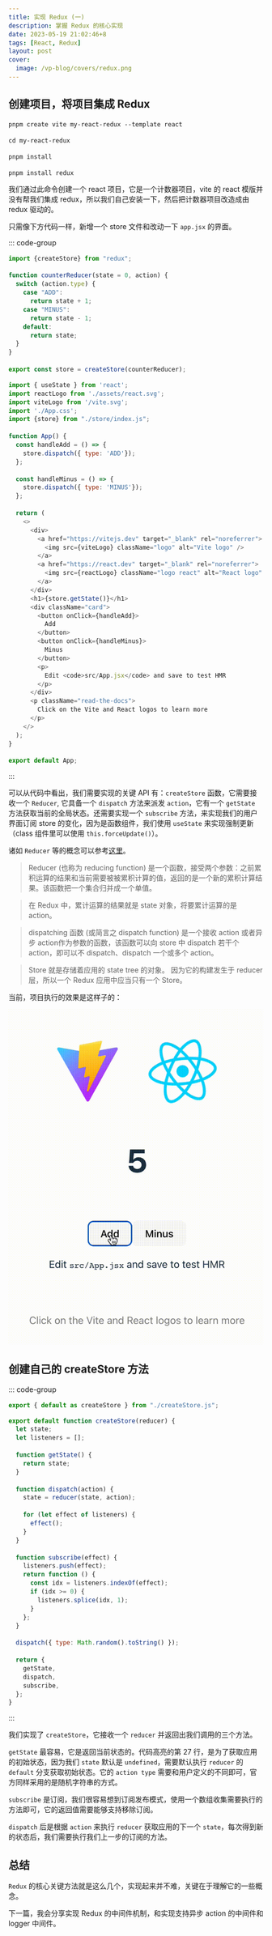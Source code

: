 ```yaml
---
title: 实现 Redux (一)
description: 掌握 Redux 的核心实现
date: 2023-05-19 21:02:46+8
tags: [React, Redux]
layout: post
cover:
  image: /vp-blog/covers/redux.png
---
```


## 创建项目，将项目集成 Redux

```shell
pnpm create vite my-react-redux --template react

cd my-react-redux

pnpm install

pnpm install redux
```

我们通过此命令创建一个 react 项目，它是一个计数器项目，vite 的 react 模版并没有帮我们集成 redux，所以我们自己安装一下，然后把计数器项目改造成由 redux 驱动的。

只需像下方代码一样，新增一个 store 文件和改动一下 `app.jsx` 的界面。

::: code-group

```javascript [src/store/index.js]
import {createStore} from "redux";

function counterReducer(state = 0, action) {
  switch (action.type) {
    case "ADD":
      return state + 1;
    case "MINUS":
      return state - 1;
    default:
      return state;
  }
}

export const store = createStore(counterReducer);
```

```javascript [src/App.jsx]
import { useState } from 'react';
import reactLogo from './assets/react.svg';
import viteLogo from '/vite.svg';
import './App.css';
import {store} from "./store/index.js";

function App() {
  const handleAdd = () => {
    store.dispatch({ type: 'ADD'});
  };

  const handleMinus = () => {
    store.dispatch({ type: 'MINUS'});
  };

  return (
    <>
      <div>
        <a href="https://vitejs.dev" target="_blank" rel="noreferrer">
          <img src={viteLogo} className="logo" alt="Vite logo" />
        </a>
        <a href="https://react.dev" target="_blank" rel="noreferrer">
          <img src={reactLogo} className="logo react" alt="React logo" />
        </a>
      </div>
      <h1>{store.getState()}</h1>
      <div className="card">
        <button onClick={handleAdd}>
          Add
        </button>
        <button onClick={handleMinus}>
          Minus
        </button>
        <p>
          Edit <code>src/App.jsx</code> and save to test HMR
        </p>
      </div>
      <p className="read-the-docs">
        Click on the Vite and React logos to learn more
      </p>
    </>
  );
}

export default App;
```

:::

可以从代码中看出，我们需要实现的关键 API 有：`createStore` 函数，它需要接收一个 `Reducer`, 它具备一个 `dispatch` 方法来派发 `action`，它有一个 `getState` 方法获取当前的全局状态。还需要实现一个 `subscribe` 方法，来实现我们的用户界面订阅 store 的变化，因为是函数组件，我们使用 `useState` 来实现强制更新（class 组件里可以使用 `this.forceUpdate()`）。 

诸如 `Reducer` 等的概念可以参考[这里](https://cn.redux.js.org/introduction/core-concepts)。

> Reducer (也称为 reducing function) 是一个函数，接受两个参数：之前累积运算的结果和当前需要被被累积计算的值，返回的是一个新的累积计算结果。该函数把一个集合归并成一个单值。

> 在 Redux 中，累计运算的结果就是 state 对象，将要累计运算的是 action。

> dispatching 函数 (或简言之 dispatch function) 是一个接收 action 或者异步 action作为参数的函数，该函数可以向 store 中 dispatch 若干个 action，即可以不 dispatch、dispatch 一个或多个 action。

> Store 就是存储着应用的 state tree 的对象。 因为它的构建发生于 reducer 层，所以一个 Redux 应用中应当只有一个 Store。

当前，项目执行的效果是这样子的：

![](/resources/2023-05/17.gif)


## 创建自己的 createStore 方法

::: code-group

```javascript [src/mini-redux/index.js]
export { default as createStore } from "./createStore.js";
```

```javascript [src/mini-redux/createStore.js] {27}
export default function createStore(reducer) {
  let state;
  let listeners = [];

  function getState() {
    return state;
  }

  function dispatch(action) {
    state = reducer(state, action);

    for (let effect of listeners) {
      effect();
    }
  }

  function subscribe(effect) {
    listeners.push(effect);
    return function () {
      const idx = listeners.indexOf(effect);
      if (idx >= 0) {
        listeners.splice(idx, 1);
      }
    };
  }

  dispatch({ type: Math.random().toString() });

  return {
    getState,
    dispatch,
    subscribe,
  };
}
```

:::

我们实现了 `createStore`，它接收一个 `reducer` 并返回出我们调用的三个方法。

`getState` 最容易，它是返回当前状态的。代码高亮的第 27 行，是为了获取应用的初始状态，因为我们 `state` 默认是 `undefined`，需要默认执行 `reducer` 的 `default` 分支获取初始状态。它的 `action type` 需要和用户定义的不同即可，官方同样采用的是随机字符串的方式。

`subscribe` 是订阅，我们很容易想到订阅发布模式，使用一个数组收集需要执行的方法即可，它的返回值需要能够支持移除订阅。

`dispatch` 后是根据 `action` 来执行 `reducer` 获取应用的下一个 `state`，每次得到新的状态后，我们需要执行我们上一步的订阅的方法。


## 总结

`Redux` 的核心关键方法就是这么几个，实现起来并不难，关键在于理解它的一些概念。

下一篇，我会分享实现 Redux 的中间件机制，和实现支持异步 action 的中间件和 logger 中间件。
